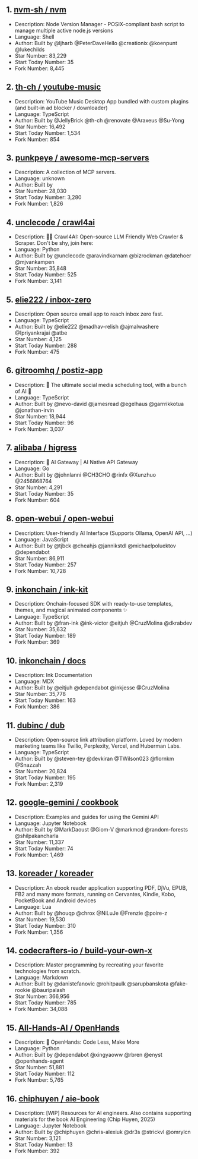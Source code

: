 ## 1. [nvm-sh / nvm](https://github.com/nvm-sh/nvm)
- Description: Node Version Manager - POSIX-compliant bash script to manage multiple active node.js versions
- Language: Shell
- Author: Built by @ljharb @PeterDaveHello @creationix @koenpunt @lukechilds
- Star Number: 83,229
- Start Today Number: 35
- Fork Number: 8,445

## 2. [th-ch / youtube-music](https://github.com/th-ch/youtube-music)
- Description: YouTube Music Desktop App bundled with custom plugins (and built-in ad blocker / downloader)
- Language: TypeScript
- Author: Built by @JellyBrick @th-ch @renovate @Araxeus @Su-Yong
- Star Number: 16,492
- Start Today Number: 1,534
- Fork Number: 854

## 3. [punkpeye / awesome-mcp-servers](https://github.com/punkpeye/awesome-mcp-servers)
- Description: A collection of MCP servers.
- Language: unknown
- Author: Built by
- Star Number: 28,030
- Start Today Number: 3,280
- Fork Number: 1,826

## 4. [unclecode / crawl4ai](https://github.com/unclecode/crawl4ai)
- Description: 🚀🤖 Crawl4AI: Open-source LLM Friendly Web Crawler & Scraper. Don't be shy, join here:
- Language: Python
- Author: Built by @unclecode @aravindkarnam @bizrockman @datehoer @mjvankampen
- Star Number: 35,848
- Start Today Number: 525
- Fork Number: 3,141

## 5. [elie222 / inbox-zero](https://github.com/elie222/inbox-zero)
- Description: Open source email app to reach inbox zero fast.
- Language: TypeScript
- Author: Built by @elie222 @madhav-relish @ajmalwashere @Ipriyankrajai @atbe
- Star Number: 4,125
- Start Today Number: 288
- Fork Number: 475

## 6. [gitroomhq / postiz-app](https://github.com/gitroomhq/postiz-app)
- Description: 📨 The ultimate social media scheduling tool, with a bunch of AI 🤖
- Language: TypeScript
- Author: Built by @nevo-david @jamesread @egelhaus @garrrikkotua @jonathan-irvin
- Star Number: 18,944
- Start Today Number: 96
- Fork Number: 3,037

## 7. [alibaba / higress](https://github.com/alibaba/higress)
- Description: 🤖 AI Gateway | AI Native API Gateway
- Language: Go
- Author: Built by @johnlanni @CH3CHO @rinfx @Xunzhuo @2456868764
- Star Number: 4,291
- Start Today Number: 35
- Fork Number: 604

## 8. [open-webui / open-webui](https://github.com/open-webui/open-webui)
- Description: User-friendly AI Interface (Supports Ollama, OpenAI API, ...)
- Language: JavaScript
- Author: Built by @tjbck @cheahjs @jannikstdl @michaelpoluektov @dependabot
- Star Number: 86,911
- Start Today Number: 257
- Fork Number: 10,728

## 9. [inkonchain / ink-kit](https://github.com/inkonchain/ink-kit)
- Description: Onchain-focused SDK with ready-to-use templates, themes, and magical animated components ✨
- Language: TypeScript
- Author: Built by @fran-ink @ink-victor @eitjuh @CruzMolina @dkrabdev
- Star Number: 35,632
- Start Today Number: 189
- Fork Number: 369

## 10. [inkonchain / docs](https://github.com/inkonchain/docs)
- Description: Ink Documentation
- Language: MDX
- Author: Built by @eitjuh @dependabot @inkjesse @CruzMolina
- Star Number: 35,778
- Start Today Number: 163
- Fork Number: 386

## 11. [dubinc / dub](https://github.com/dubinc/dub)
- Description: Open-source link attribution platform. Loved by modern marketing teams like Twilio, Perplexity, Vercel, and Huberman Labs.
- Language: TypeScript
- Author: Built by @steven-tey @devkiran @TWilson023 @flornkm @Snazzah
- Star Number: 20,824
- Start Today Number: 195
- Fork Number: 2,319

## 12. [google-gemini / cookbook](https://github.com/google-gemini/cookbook)
- Description: Examples and guides for using the Gemini API
- Language: Jupyter Notebook
- Author: Built by @MarkDaoust @Giom-V @markmcd @random-forests @shilpakancharla
- Star Number: 11,337
- Start Today Number: 74
- Fork Number: 1,469

## 13. [koreader / koreader](https://github.com/koreader/koreader)
- Description: An ebook reader application supporting PDF, DjVu, EPUB, FB2 and many more formats, running on Cervantes, Kindle, Kobo, PocketBook and Android devices
- Language: Lua
- Author: Built by @houqp @chrox @NiLuJe @Frenzie @poire-z
- Star Number: 19,530
- Start Today Number: 310
- Fork Number: 1,356

## 14. [codecrafters-io / build-your-own-x](https://github.com/codecrafters-io/build-your-own-x)
- Description: Master programming by recreating your favorite technologies from scratch.
- Language: Markdown
- Author: Built by @danistefanovic @rohitpaulk @sarupbanskota @fake-rookie @bauripalash
- Star Number: 366,956
- Start Today Number: 785
- Fork Number: 34,088

## 15. [All-Hands-AI / OpenHands](https://github.com/All-Hands-AI/OpenHands)
- Description: 🙌 OpenHands: Code Less, Make More
- Language: Python
- Author: Built by @dependabot @xingyaoww @rbren @enyst @openhands-agent
- Star Number: 51,881
- Start Today Number: 112
- Fork Number: 5,765

## 16. [chiphuyen / aie-book](https://github.com/chiphuyen/aie-book)
- Description: [WIP] Resources for AI engineers. Also contains supporting materials for the book AI Engineering (Chip Huyen, 2025)
- Language: Jupyter Notebook
- Author: Built by @chiphuyen @chris-alexiuk @dr3s @strickvl @omrylcn
- Star Number: 3,121
- Start Today Number: 13
- Fork Number: 392